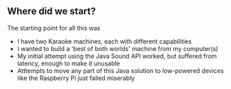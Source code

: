 
##  Where did we start? 


The starting point for all this was

+ I have two Karaoke machines, each with different capabilities
+ I wanted to build a 'best of both worlds' machine from my computer(s)
+ My initial attempt using the Java Sound API worked, but suffered from
	  latency, enough to make it unusable
+ Atttempts to move any part of this Java solution to low-powered devices
	  like the Raspberry Pi just failed miserably


